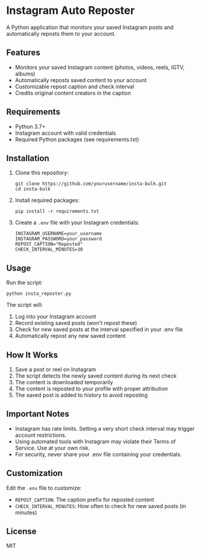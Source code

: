 # Instagram Auto Reposter

A Python application that monitors your saved Instagram posts and automatically reposts them to your account.

## Features

- Monitors your saved Instagram content (photos, videos, reels, IGTV, albums)
- Automatically reposts saved content to your account
- Customizable repost caption and check interval
- Credits original content creators in the caption

## Requirements

- Python 3.7+
- Instagram account with valid credentials
- Required Python packages (see requirements.txt)

## Installation

1. Clone this repository:
   ```
   git clone https://github.com/yourusername/insta-bulk.git
   cd insta-bulk
   ```

2. Install required packages:
   ```
   pip install -r requirements.txt
   ```

3. Create a `.env` file with your Instagram credentials:
   ```
   INSTAGRAM_USERNAME=your_username
   INSTAGRAM_PASSWORD=your_password
   REPOST_CAPTION="Reposted"
   CHECK_INTERVAL_MINUTES=30
   ```

## Usage

Run the script:
```
python insta_reposter.py
```

The script will:
1. Log into your Instagram account
2. Record existing saved posts (won't repost these)
3. Check for new saved posts at the interval specified in your .env file
4. Automatically repost any new saved content

## How It Works

1. Save a post or reel on Instagram
2. The script detects the newly saved content during its next check
3. The content is downloaded temporarily
4. The content is reposted to your profile with proper attribution
5. The saved post is added to history to avoid reposting

## Important Notes

- Instagram has rate limits. Setting a very short check interval may trigger account restrictions.
- Using automated tools with Instagram may violate their Terms of Service. Use at your own risk.
- For security, never share your .env file containing your credentials.

## Customization

Edit the `.env` file to customize:
- `REPOST_CAPTION`: The caption prefix for reposted content
- `CHECK_INTERVAL_MINUTES`: How often to check for new saved posts (in minutes)

## License

MIT 